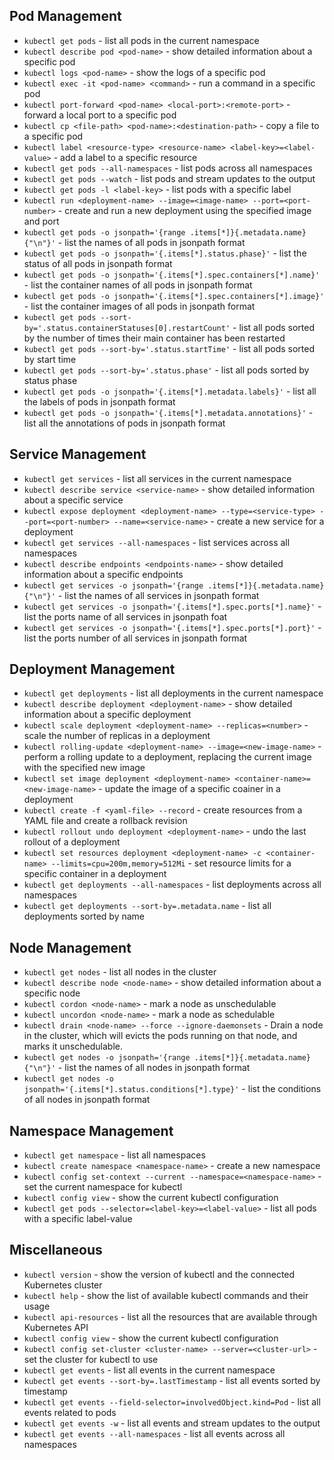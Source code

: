 ## Pod Management

- `kubectl get pods` - list all pods in the current namespace
- `kubectl describe pod <pod-name>` - show detailed information about a specific pod
- `kubectl logs <pod-name>` - show the logs of a specific pod
- `kubectl exec -it <pod-name> <command>` - run a command in a specific pod
- `kubectl port-forward <pod-name> <local-port>:<remote-port>` - forward a local port to a specific pod
- `kubectl cp <file-path> <pod-name>:<destination-path>` - copy a file to a specific pod
- `kubectl label <resource-type> <resource-name> <label-key>=<label-value>` - add a label to a specific resource
- `kubectl get pods --all-namespaces` - list pods across all namespaces
- `kubectl get pods --watch` - list pods and stream updates to the output
- `kubectl get pods -l <label-key>` - list pods with a specific label
- `kubectl run <deployment-name> --image=<image-name> --port=<port-number>` - create and run a new deployment using the specified image and port
- `kubectl get pods -o jsonpath='{range .items[*]}{.metadata.name}{"\n"}'` - list the names of all pods in jsonpath format
- `kubectl get pods -o jsonpath='{.items[*].status.phase}'` - list the status of all pods in jsonpath format
- `kubectl get pods -o jsonpath='{.items[*].spec.containers[*].name}'` - list the container names of all pods in jsonpath format
- `kubectl get pods -o jsonpath='{.items[*].spec.containers[*].image}'` - list the container images of all pods in jsonpath format
- `kubectl get pods --sort-by='.status.containerStatuses[0].restartCount'` - list all pods sorted by the number of times their main container has been restarted
- `kubectl get pods --sort-by='.status.startTime'` - list all pods sorted by start time
- `kubectl get pods --sort-by='.status.phase'` - list all pods sorted by status phase
- `kubectl get pods -o jsonpath='{.items[*].metadata.labels}'` - list all the labels of pods in jsonpath format
- `kubectl get pods -o jsonpath='{.items[*].metadata.annotations}'` - list all the annotations of pods in jsonpath format

## Service Management

- `kubectl get services` - list all services in the current namespace
- `kubectl describe service <service-name>` - show detailed information about a specific service
- `kubectl expose deployment <deployment-name> --type=<service-type> --port=<port-number> --name=<service-name>` - create a new service for a deployment
- `kubectl get services --all-namespaces` - list services across all namespaces
- `kubectl describe endpoints <endpoints-name>` - show detailed information about a specific endpoints
- `kubectl get services -o jsonpath='{range .items[*]}{.metadata.name}{"\n"}'` - list the names of all services in jsonpath format
- `kubectl get services -o jsonpath='{.items[*].spec.ports[*].name}'` - list the ports name of all services in jsonpath foat
- `kubectl get services -o jsonpath='{.items[*].spec.ports[*].port}'` - list the ports number of all services in jsonpath format

## Deployment Management

- `kubectl get deployments` - list all deployments in the current namespace
- `kubectl describe deployment <deployment-name>` - show detailed information about a specific deployment
- `kubectl scale deployment <deployment-name> --replicas=<number>` - scale the number of replicas in a deployment
- `kubectl rolling-update <deployment-name> --image=<new-image-name>` - perform a rolling update to a deployment, replacing the current image with the specified new image
- `kubectl set image deployment <deployment-name> <container-name>=<new-image-name>` - update the image of a specific coainer in a deployment
- `kubectl create -f <yaml-file> --record` - create resources from a YAML file and create a rollback revision
- `kubectl rollout undo deployment <deployment-name>` - undo the last rollout of a deployment
- `kubectl set resources deployment <deployment-name> -c <container-name> --limits=cpu=200m,memory=512Mi` - set resource limits for a specific container in a deployment
- `kubectl get deployments --all-namespaces` - list deployments across all namespaces
- `kubectl get deployments --sort-by=.metadata.name` - list all deployments sorted by name

## Node Management

- `kubectl get nodes` - list all nodes in the cluster
- `kubectl describe node <node-name>` - show detailed information about a specific node
- `kubectl cordon <node-name>` - mark a node as unschedulable
- `kubectl uncordon <node-name>` - mark a node as schedulable
- `kubectl drain <node-name> --force --ignore-daemonsets` - Drain a node in the cluster, which will evicts the pods running on that node, and marks it unschedulable.
- `kubectl get nodes -o jsonpath='{range .items[*]}{.metadata.name}{"\n"}'` - list the names of all nodes in jsonpath format
- `kubectl get nodes -o jsonpath='{.items[*].status.conditions[*].type}'` - list the conditions of all nodes in jsonpath format

## Namespace Management

- `kubectl get namespace` - list all namespaces
- `kubectl create namespace <namespace-name>` - create a new namespace
- `kubectl config set-context --current --namespace=<namespace-name>` - set the current namespace for kubectl
- `kubectl config view` - show the current kubectl configuration
- `kubectl get pods --selector=<label-key>=<label-value>` - list all pods with a specific label-value

## Miscellaneous

- `kubectl version` - show the version of kubectl and the connected Kubernetes cluster
- `kubectl help` - show the list of available kubectl commands and their usage
- `kubectl api-resources` - list all the resources that are available through Kubernetes API
- `kubectl config view` - show the current kubectl configuration
- `kubectl config set-cluster <cluster-name> --server=<cluster-url>` - set the cluster for kubectl to use
- `kubectl get events` - list all events in the current namespace
- `kubectl get events --sort-by=.lastTimestamp` - list all events sorted by timestamp
- `kubectl get events --field-selector=involvedObject.kind=Pod` - list all events related to pods
- `kubectl get events -w` - list all events and stream updates to the output
- `kubectl get events --all-namespaces` - list all events across all namespaces
